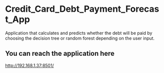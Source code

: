 # Credit_Card_Debt_Payment_Forecast_App
Application that calculates and predicts whether the debt will be paid by choosing the decision tree or random forest depending on the user input.
## You can reach the application here
http://192.168.1.37:8501/
